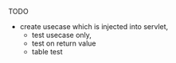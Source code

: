 TODO 

- create usecase which is injected into servlet, 
    - test usecase only, 
    - test on return value
    - table test
